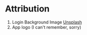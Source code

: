 # Attribution

1. Login Background Image [Unsplash](https://unsplash.com/photos/miKmVyq3qhE)
2. App logo (I can't remember, sorry)
